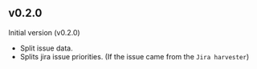 ## v0.2.0

Initial version (v0.2.0)

- Split issue data.
- Splits jira issue priorities. (If the issue came from the `Jira harvester`)
